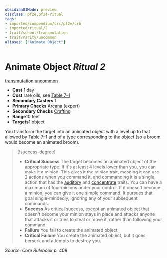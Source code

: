 ```yaml
---
obsidianUIMode: preview
cssclass: pf2e,pf2e-ritual
tags:
- imported/compendium/src/pf2e/crb
- imported/ritual/2
- trait/school/transmutation
- trait/rarity/uncommon
aliases: ["Animate Object"]
---
```

# Animate Object *Ritual 2*  
[transmutation](transmutation.md)  [uncommon](uncommon.md)  

- **Cast** 1 day
- **Cost** rare oils, see [Table 7–1](creature-creation-rituals.md)
- **Secondary Casters** 1
- **Primary Checks** [Arcana](../../skills.md#Arcana) (expert)
- **Secondary Checks** [Crafting](../../skills.md#Crafting)
- **Range**10 feet
- **Targets**1 object

You transform the target into an animated object with a level up to that allowed by [Table 7–1](creature-creation-rituals.md) and of a type corresponding to the object (so a broom would become an animated broom).

> [!success-degree] 
> - **Critical Success** The target becomes an animated object of the appropriate type. If it's at least 4 levels lower than you, you can make it a minion. This gives it the minion trait, meaning it can use 2 actions when you command it, and commanding it is a single action that has the [auditory](auditory.md) and [concentrate](concentrate.md) traits. You can have a maximum of four minions under your control. If it doesn't become a minion, you can give it one simple command. It pursues that goal single-mindedly, ignoring any of your subsequent commands.
> - **Success** As critical success, except an animated object that doesn't become your minion stays in place and attacks anyone that attacks it or tries to steal or move it, rather than following your command.
> - **Failure** You fail to create the animated object.
> - **Critical Failure** You create the animated object, but it goes berserk and attempts to destroy you.

*Source: Core Rulebook p. 409*